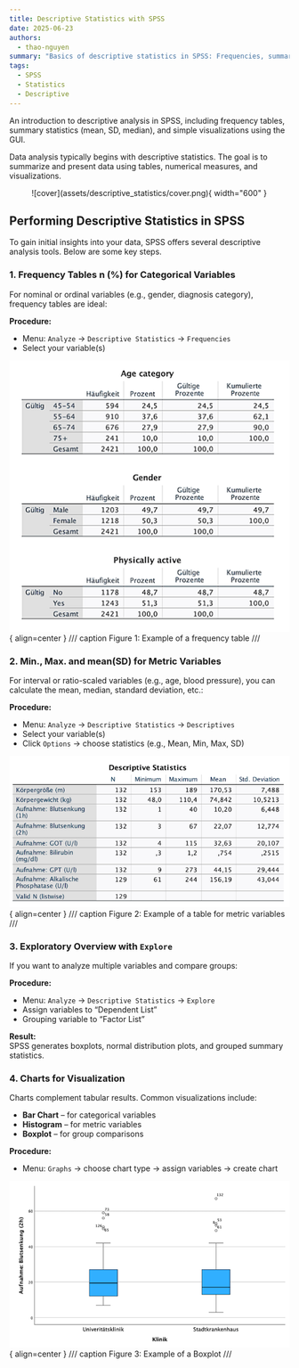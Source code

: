```yaml
---
title: Descriptive Statistics with SPSS
date: 2025-06-23
authors:
  - thao-nguyen
summary: "Basics of descriptive statistics in SPSS: Frequencies, summary measures, and charts."
tags:
  - SPSS
  - Statistics
  - Descriptive
---
```


An introduction to descriptive analysis in SPSS, including frequency tables, summary statistics (mean, SD, median), and simple visualizations using the GUI.

Data analysis typically begins with descriptive statistics. The goal is to summarize and present data using tables, numerical measures, and visualizations.

<figure markdown="span">
  ![cover](assets/descriptive_statistics/cover.png){ width="600" }
</figure>


<!-- more -->

## Performing Descriptive Statistics in SPSS

To gain initial insights into your data, SPSS offers several descriptive analysis tools. Below are some key steps.



### 1. Frequency Tables n (%) for Categorical Variables

For nominal or ordinal variables (e.g., gender, diagnosis category), frequency tables are ideal:

**Procedure:**
- Menu: `Analyze` → `Descriptive Statistics` → `Frequencies`
- Select your variable(s)

![Häufigkeitstabelle](assets/descriptive_statistics/haeufigkeit.png){ align=center }
/// caption
Figure 1: Example of a frequency table
///

### 2. Min., Max. and mean(SD) for Metric Variables

For interval or ratio-scaled variables (e.g., age, blood pressure), you can calculate the mean, median, standard deviation, etc.:

**Procedure:**
- Menu: `Analyze` → `Descriptive Statistics` → `Descriptives`
- Select your variable(s)
- Click `Options` → choose statistics (e.g., Mean, Min, Max, SD)

![Metrictable](assets/descriptive_statistics/metric_table.png){ align=center }
/// caption
Figure 2: Example of a table for metric variables
///

### 3. Exploratory Overview with `Explore`

If you want to analyze multiple variables and compare groups:

**Procedure:**
- Menu: `Analyze` → `Descriptive Statistics` → `Explore`
- Assign variables to “Dependent List”
- Grouping variable to “Factor List”

**Result:**  
SPSS generates boxplots, normal distribution plots, and grouped summary statistics.

### 4. Charts for Visualization

Charts complement tabular results. Common visualizations include:

- **Bar Chart** – for categorical variables  
- **Histogram** – for metric variables  
- **Boxplot** – for group comparisons

**Procedure:**
- Menu: `Graphs` → choose chart type → assign variables → create chart

![boxplot](assets/descriptive_statistics/boxplot.png){ align=center }
/// caption
Figure 3: Example of a Boxplot
///
